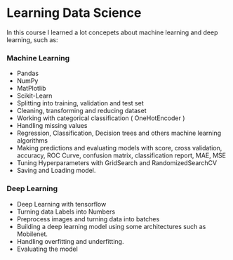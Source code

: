 # Learning Data Science


In this course I learned a lot concepets about machine learning and deep learning, such as:

### Machine Learning
- Pandas
- NumPy
- MatPlotlib
- Scikit-Learn
- Splitting into training, validation and test set
- Cleaning, transforming and reducing dataset
- Working with categorical classification ( OneHotEncoder )
- Handling missing values
- Regression, Classification, Decision trees and others machine learning algorithms
- Making predictions and evaluating models with score, cross validation, accuracy, ROC Curve, confusion matrix, classification report, MAE, MSE
- Tuning Hyperparameters with GridSearch and RandomizedSearchCV
- Saving and Loading model.

### Deep Learning

- Deep Learning with tensorflow
- Turning data Labels into Numbers
- Preprocess images and turning data into batches
- Building a deep learning model using some architectures such as Mobilenet.
- Handling overfitting and underfitting.
- Evaluating the model
